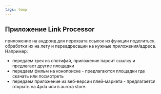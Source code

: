```yaml
---
tags: temp
---
```


## Приложение Link Processor
приложение на андроид для перехвата ссылок из функции поделиться, обработки их на лету и переадресации на нужные приложения/адреса.  
Например:
- передаем трек из спотифай, приложение парсит ссылку и предлагает другие площадки
- передаем фмльм на конопоиске - предлагаются площадки где скачать или посмотреть
- передаем приложение из веб-версии плей-маркета - предлагается открыть на 4pda или в aurora store.
